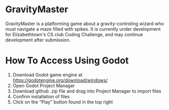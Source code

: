 # GravityMaster
GravityMaster is a platforming game about a gravity-controling wizard who must navigate a maze filled with spikes. It is currently under development for Elizabethtown's CS club Coding Challenge, and may continue development after submission.

# How To Access Using Godot
1. Download Godot game engine at https://godotengine.org/download/windows/
2. Open Godot Project Manager
3. Download github .zip file and drag into Project Manager to import files
4. Confirm installation of files
5. Click on the "Play" button found in the top right
